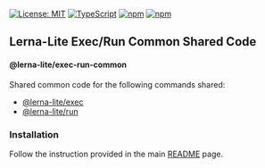 [![License: MIT](https://img.shields.io/badge/License-MIT-yellow.svg)](https://opensource.org/licenses/MIT)
[![TypeScript](https://img.shields.io/badge/%3C%2F%3E-TypeScript-%230074c1.svg)](http://www.typescriptlang.org/)
[![npm](https://img.shields.io/npm/dy/@lerna-lite/exec-run-common?color=forest)](https://www.npmjs.com/package/@lerna-lite/exec-run-common)
[![npm](https://img.shields.io/npm/v/@lerna-lite/exec-run-common.svg?logo=npm&logoColor=fff&label=npm&color=limegreen)](https://www.npmjs.com/package/@lerna-lite/exec-run-common)

## Lerna-Lite Exec/Run Common Shared Code
#### @lerna-lite/exec-run-common

Shared common code for the following commands shared:
- [@lerna-lite/exec](https://github.com/ghiscoding/lerna-lite/tree/main/packages/exec)
- [@lerna-lite/run](https://github.com/ghiscoding/lerna-lite/tree/main/packages/run)

### Installation
Follow the instruction provided in the main [README](https://github.com/ghiscoding/lerna-lite#installation) page.
